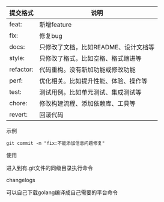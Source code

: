 | 提交格式  | 说明                                 |
| --------- | ------------------------------------ |
| feat:     | 新增feature                          |
| fix:      | 修复bug                              |
| docs:      | 只修改了文档，比如README、设计文档等 |
| style:    | 只修改了格式，比如空格、格式缩进等   |
| refactor: | 代码重构。没有新加功能或修改功能     |
| perf:     | 优化相关。比如提升性能、体验、操作等 |
| test:     | 测试用例。比如单元测试、集成测试等   |
| chore:    | 修改构建流程、添加依赖库、工具等     |
| revert:   | 回滚代码                             |

示例

`git commit -m "fix:不能添加信息问题修复"`



使用

进入到有.git文件的同级目录执行命令

changelogs

可以自己下载golang编译成自己需要的平台命令 
